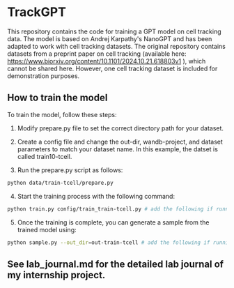 # TrackGPT 

This repository contains the code for training a GPT model on cell tracking data. The model is based on Andrej Karpathy's NanoGPT and has been adapted to work with cell tracking datasets. The original repository contains datasets from a preprint paper on cell tracking (available here: https://www.biorxiv.org/content/10.1101/2024.10.21.618803v1 ), which cannot be shared here. However, one cell tracking dataset is included for demonstration purposes.



## How to train the model

To train the model, follow these steps:

1. Modify prepare.py file to set the correct directory path for your dataset.

2. Create a config file and change the out-dir, wandb-project, and dataset parameters to match your dataset name. In this example, the datset is called train10-tcell. 

3. Run the prepare.py script as follows: 

```sh
python data/train-tcell/prepare.py
``` 

4. Start the training process with the following command:

```sh
python train.py config/train_train-tcell.py # add the following if running on CPU: --device=cpu --compile=False --eval_iters=20 --log_interval=1 --block_size=64 --batch_size=12 --n_layer=4 --n_head=4 --n_embd=128 --max_iters=2000 --lr_decay_iters=2000 --dropout=0.0  
```

5. Once the training is complete, you can generate a sample from the trained model using: 

```sh
python sample.py --out_dir=out-train-tcell # add the following if running on CPU: --device=cpu
``` 

## See lab_journal.md for the detailed lab journal of my internship project.